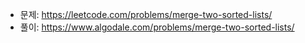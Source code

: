 - 문제: https://leetcode.com/problems/merge-two-sorted-lists/
- 풀이: https://www.algodale.com/problems/merge-two-sorted-lists/
